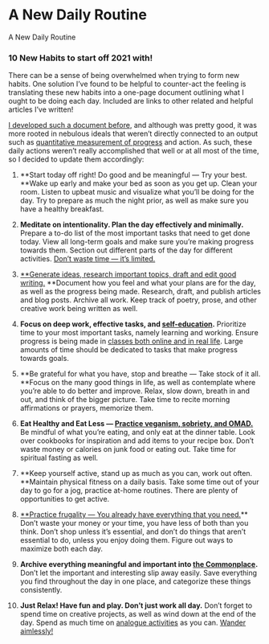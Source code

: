 
# A New Daily Routine

A New Daily Routine

### 10 New Habits to start off 2021 with!

There can be a sense of being overwhelmed when trying to form new habits. One solution I’ve found to be helpful to counter-act the feeling is translating these new habits into a one-page document outlining what I ought to be doing each day. Included are links to other related and helpful articles I’ve written!

[I developed such a document before,](https://brennanbrown.medium.com/everyday-manifesto-4abe02363c33) and although was pretty good, it was more rooted in nebulous ideals that weren’t directly connected to an output such as [quantitative measurement of progress](https://towardsdatascience.com/tracking-for-good-db4809c9f456) and action. As such, these daily actions weren’t really accomplished that well or at all most of the time, so I decided to update them accordingly:

1. **Start today off right! Do good and be meaningful — Try your best. **Wake up early and make your bed as soon as you get up. Clean your room. Listen to upbeat music and visualize what you’ll be doing for the day. Try to prepare as much the night prior, as well as make sure you have a healthy breakfast.

1. **Meditate on intentionality. Plan the day effectively and minimally.** Prepare a to-do list of the most important tasks that need to get done today. View all long-term goals and make sure you’re making progress towards them. Section out different parts of the day for different activities. [Don’t waste time — it’s limited.](https://brennanbrown.medium.com/our-finite-everything-8ed4d9d70a2f)

1. [**Generate ideas, research important topics, draft and edit good writing.](https://writingcooperative.com/my-writing-process-4868f986f97f) **Document how you feel and what your plans are for the day, as well as the progress being made. Research, draft, and publish articles and blog posts. Archive all work. Keep track of poetry, prose, and other creative work being written as well.

1. **Focus on deep work, effective tasks, and [self-education](https://brennanbrown.medium.com/guide-to-self-learning-7ea651650d11).** Prioritize time to your most important tasks, namely learning and working. Ensure progress is being made in [classes both online and in real life](https://dev.to/brennan/8-cheap-or-free-learning-resources-j1j). Large amounts of time should be dedicated to tasks that make progress towards goals.

1. **Be grateful for what you have, stop and breathe — Take stock of it all. **Focus on the many good things in life, as well as contemplate where you’re able to do better and improve. Relax, slow down, breath in and out, and think of the bigger picture. Take time to recite morning affirmations or prayers, memorize them.

1. **Eat Healthy and Eat Less — [Practice veganism, sobriety, and OMAD.](https://medium.com/@acraftystitch/one-meal-a-day-omad-has-brought-me-internal-peace-quiet-b601e9685644)** Be mindful of what you’re eating, and only eat at the dinner table. Look over cookbooks for inspiration and add items to your recipe box. Don’t waste money or calories on junk food or eating out. Take time for spiritual fasting as well.

1. **Keep yourself active, stand up as much as you can, work out often. **Maintain physical fitness on a daily basis. Take some time out of your day to go for a jog, practice at-home routines. There are plenty of opportunities to get active.

1. [**Practice frugality — You already have everything that you need.](https://brennanbrown.medium.com/actually-matters-7561d31c18d)** Don’t waste your money or your time, you have less of both than you think. Don’t shop unless it’s essential, and don’t do things that aren’t essential to do, unless you enjoy doing them. Figure out ways to maximize both each day.

1. **Archive everything meaningful and important into [the Commonplace](https://medium.com/carre4/reclaiming-the-internet-454be2125154).** Don’t let the important and interesting slip away easily. Save everything you find throughout the day in one place, and categorize these things consistently.

1. **Just Relax! Have fun and play. Don’t just work all day.** Don’t forget to spend time on creative projects, as well as wind down at the end of the day. Spend as much time on [analogue activities](https://brennanbrown.medium.com/the-importance-of-analogue-a90eebcc9d86) as you can. [Wander aimlessly!](https://brennanbrown.medium.com/happiness-710d07bbcc8a)
